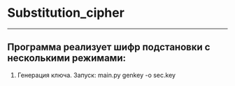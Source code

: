 # Substitution_cipher
___
## Программа реализует шифр подстановки c несколькими режимами:
1.  Генерация ключа. Запуск:
     main.py genkey -o sec.key
    
